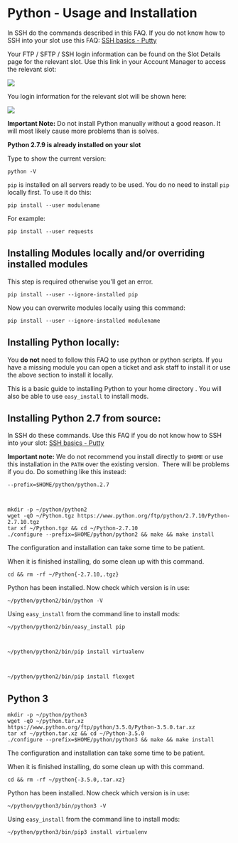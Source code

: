 Python - Usage and Installation
===============================

  
In SSH do the commands described in this FAQ. If you do not know how to SSH into your slot use this FAQ: [SSH basics - Putty](https://www.feralhosting.com/faq/view?question=12)  
  
Your FTP / SFTP / SSH login information can be found on the Slot Details page for the relevant slot. Use this link in your Account Manager to access the relevant slot:  
  
![](https://raw.github.com/feralhosting/feralfilehosting/master/Feral%20Wiki/0%20Generic/slot_detail_link.png)  
  
You login information for the relevant slot will be shown here:  
  
![](https://raw.github.com/feralhosting/feralfilehosting/master/Feral%20Wiki/0%20Generic/slot_detail_ssh.png)  
  
**Important Note:** Do not install Python manually without a good reason. It will most likely cause more problems than is solves.  
  
**Python 2.7.9 is already installed on your slot**  
  
Type to show the current version:  
  

    python -V

  
`pip` is installed on all servers ready to be used. You do no need to install `pip` locally first. To use it do this:  
  

    pip install --user modulename

  
For example:  
  

    pip install --user requests

  

Installing Modules locally and/or overriding installed modules
--------------------------------------------------------------

  
This step is required otherwise you'll get an error.  
  

    pip install --user --ignore-installed pip

  
Now you can overwrite modules locally using this command:  
  

    pip install --user --ignore-installed modulename

  

Installing Python locally:
--------------------------

  
You **do not** need to follow this FAQ to use python or python scripts. If you have a missing module you can open a ticket and ask staff to install it or use the above section to install it locally.  
  
This is a basic guide to installing Python to your home directory . You will also be able to use `easy_install` to install mods.  
  

Installing Python 2.7 from source:
----------------------------------

  
In SSH do these commands. Use this FAQ if you do not know how to SSH into your slot: [SSH basics - Putty](https://www.feralhosting.com/faq/view?question=12)  
  
**Important note:** We do not recommend you install directly to `$HOME` or use this installation in the `PATH` over the existing version.  There will be problems if you do. Do something like this instead:  
  

    --prefix=$HOME/python/python.2.7

  

    mkdir -p ~/python/python2
    wget -qO ~/Python.tgz https://www.python.org/ftp/python/2.7.10/Python-2.7.10.tgz
    tar xf ~/Python.tgz && cd ~/Python-2.7.10
    ./configure --prefix=$HOME/python/python2 && make && make install

  
The configuration and installation can take some time to be patient.  
  
When it is finished installing, do some clean up with this command.  
  

    cd && rm -rf ~/Python{-2.7.10,.tgz}

  
Python has been installed. Now check which version is in use:  
  

    ~/python/python2/bin/python -V

  
Using `easy_install` from the command line to install mods:  
  

    ~/python/python2/bin/easy_install pip

  

    ~/python/python2/bin/pip install virtualenv

  

    ~/python/python2/bin/pip install flexget

  

Python 3
--------

  

    mkdir -p ~/python/python3
    wget -qO ~/python.tar.xz  https://www.python.org/ftp/python/3.5.0/Python-3.5.0.tar.xz
    tar xf ~/python.tar.xz && cd ~/Python-3.5.0
    ./configure --prefix=$HOME/python/python3 && make && make install

  
The configuration and installation can take some time to be patient.  
  
When it is finished installing, do some clean up with this command.  
  

    cd && rm -rf ~/python{-3.5.0,.tar.xz}

  
Python has been installed. Now check which version is in use:  
  

    ~/python/python3/bin/python3 -V

  
Using `easy_install` from the command line to install mods:  
  

    ~/python/python3/bin/pip3 install virtualenv

  
  

